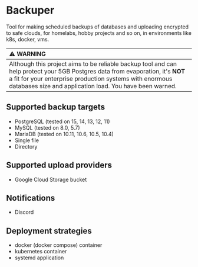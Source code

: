# Backuper

Tool for making scheduled backups of databases and uploading encrypted to safe clouds, for homelabs, hobby projects and so on, in environments like k8s, docker, vms.

| :warning: WARNING                                                                                                                                                                                                                                      |
| :----------------------------------------------------------------------------------------------------------------------------------------------------------------------------------------------------------------------------------------------------- |
| Although this project aims to be reliable backup tool and can help protect your 5GB Postgres data from evaporation, it's **NOT** a fit for your enterprise production systems with enormous databases size and application load. You have been warned. |


## Supported backup targets

- PostgreSQL (tested on 15, 14, 13, 12, 11)
- MySQL (tested on 8.0, 5.7)
- MariaDB (tested on 10.11, 10.6, 10.5, 10.4)
- Single file
- Directory

## Supported upload providers

- Google Cloud Storage bucket

## Notifications

- Discord

## Deployment strategies

- docker (docker compose) container
- kubernetes container
- systemd application
